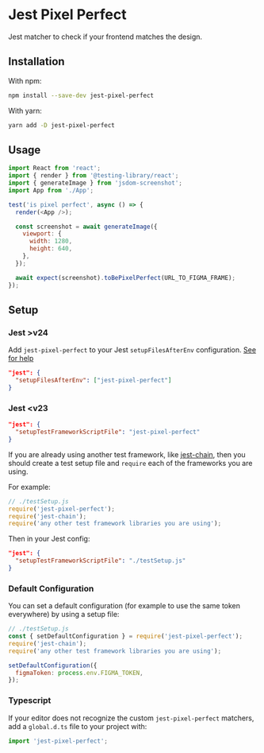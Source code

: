 # Jest Pixel Perfect

Jest matcher to check if your frontend matches the design.

## Installation

With npm:

```sh
npm install --save-dev jest-pixel-perfect
```

With yarn:

```sh
yarn add -D jest-pixel-perfect
```

## Usage

```js
import React from 'react';
import { render } from '@testing-library/react';
import { generateImage } from 'jsdom-screenshot';
import App from './App';

test('is pixel perfect', async () => {
  render(<App />);

  const screenshot = await generateImage({
    viewport: {
      width: 1280,
      height: 640,
    },
  });

  await expect(screenshot).toBePixelPerfect(URL_TO_FIGMA_FRAME);
});
```

## Setup

### Jest >v24

Add `jest-pixel-perfect` to your Jest `setupFilesAfterEnv` configuration. [See for help](https://jestjs.io/docs/en/configuration.html#setupfilesafterenv-array)

```json
"jest": {
  "setupFilesAfterEnv": ["jest-pixel-perfect"]
}
```

### Jest <v23

```json
"jest": {
  "setupTestFrameworkScriptFile": "jest-pixel-perfect"
}
```

If you are already using another test framework, like [jest-chain](https://github.com/mattphillips/jest-chain), then you should create a test setup file and `require` each of the frameworks you are using.

For example:

```js
// ./testSetup.js
require('jest-pixel-perfect');
require('jest-chain');
require('any other test framework libraries you are using');
```

Then in your Jest config:

```json
"jest": {
  "setupTestFrameworkScriptFile": "./testSetup.js"
}
```

### Default Configuration

You can set a default configuration (for example to use the same token everywhere) by using a setup file:

```js
// ./testSetup.js
const { setDefaultConfiguration } = require('jest-pixel-perfect');
require('jest-chain');
require('any other test framework libraries you are using');

setDefaultConfiguration({
  figmaToken: process.env.FIGMA_TOKEN,
});
```

### Typescript

If your editor does not recognize the custom `jest-pixel-perfect` matchers, add a `global.d.ts` file to your project with:

```ts
import 'jest-pixel-perfect';
```

